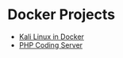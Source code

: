 # Docker Projects
- [Kali Linux in Docker](Kali-Docker.md)
- [PHP Coding Server](PHP-Coding-Server)
